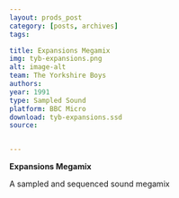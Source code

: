 ```yaml
---
layout: prods_post
category: [posts, archives]
tags: 

title: Expansions Megamix
img: tyb-expansions.png
alt: image-alt
team: The Yorkshire Boys
authors: 
year: 1991
type: Sampled Sound
platform: BBC Micro
download: tyb-expansions.ssd
source: 


---
```


**Expansions Megamix**

A sampled and sequenced sound megamix
